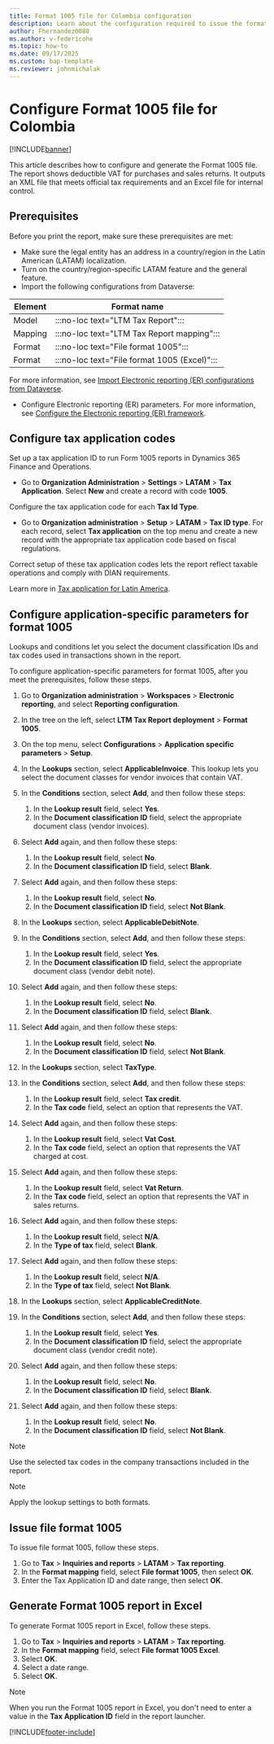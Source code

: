 ```yaml
---
title: Format 1005 file for Colombia configuration
description: Learn about the configuration required to issue the format 1005 file for Colombia, including an outline on configuring application-specific parameters.
author: Fhernandez0088
ms.author: v-federicohe
ms.topic: how-to
ms.date: 09/17/2025
ms.custom: bap-template
ms.reviewer: johnmichalak
---
```


# Configure Format 1005 file for Colombia

[!INCLUDE[banner](../../includes/banner.md)]

This article describes how to configure and generate the Format 1005 file. The report shows deductible VAT for purchases and sales returns. It outputs an XML file that meets official tax requirements and an Excel file for internal control.

## Prerequisites

Before you print the report, make sure these prerequisites are met:

- Make sure the legal entity has an address in a country/region in the Latin American (LATAM) localization.
- Turn on the country/region-specific LATAM feature and the general feature.
- Import the following configurations from Dataverse:

| Element | Format name |
|---------|-------------|
| Model | :::no-loc text="LTM Tax Report"::: |
| Mapping | :::no-loc text="LTM Tax Report mapping"::: |
| Format | :::no-loc text="File format 1005"::: |
| Format | :::no-loc text="File format 1005 (Excel)"::: |

For more information, see [Import Electronic reporting (ER) configurations from Dataverse](../global/workspace/gsw-import-er-config-dataverse.md).

- Configure Electronic reporting (ER) parameters. For more information, see [Configure the Electronic reporting (ER) framework](../../../fin-ops-core/dev-itpro/analytics/electronic-reporting-er-configure-parameters.md).

## Configure tax application codes

Set up a tax application ID to run Form 1005 reports in Dynamics 365 Finance and Operations.

* Go to **Organization Administration** > **Settings** > **LATAM** > **Tax Application**. Select **New** and create a record with code **1005**. 

Configure the tax application code for each **Tax Id Type**.
* Go to **Organization administration** > **Setup** > **LATAM** > **Tax ID type**. For each record, select **Tax application** on the top menu and create a new record with the appropriate tax application code based on fiscal regulations.

Correct setup of these tax application codes lets the report reflect taxable operations and comply with DIAN requirements.

Learn more in [Tax application for Latin America](ltm-core-tax-application.md).

## Configure application-specific parameters for format 1005

Lookups and conditions let you select the document classification IDs and tax codes used in transactions shown in the report.

To configure application-specific parameters for format 1005, after you meet the prerequisites, follow these steps.

1. Go to **Organization administration** \> **Workspaces** \> **Electronic reporting**, and select **Reporting configuration**.
1. In the tree on the left, select **LTM Tax Report deployment** \> **Format 1005**.
1. On the top menu, select **Configurations** \> **Application specific parameters** \> **Setup**.
1. In the **Lookups** section, select **ApplicableInvoice**. This lookup lets you select the document classes for vendor invoices that contain VAT.
1. In the **Conditions** section, select **Add**, and then follow these steps:

    1. In the **Lookup result** field, select **Yes**.
    1. In the **Document classification ID** field, select the appropriate document class (vendor invoices).

1. Select **Add** again, and then follow these steps:

    1. In the **Lookup result** field, select **No**.
    1. In the **Document classification ID** field, select **Blank**.

1. Select **Add** again, and then follow these steps:

    1. In the **Lookup result** field, select **No**.
    1. In the **Document classification ID** field, select **Not Blank**.

1. In the **Lookups** section, select **ApplicableDebitNote**.
1. In the **Conditions** section, select **Add**, and then follow these steps:

    1. In the **Lookup result** field, select **Yes**.
    1. In the **Document classification ID** field, select the appropriate document class (vendor debit note).

1. Select **Add** again, and then follow these steps:

    1. In the **Lookup result** field, select **No**.
    2. In the **Document classification ID** field, select **Blank**.

1. Select **Add** again, and then follow these steps:

    1. In the **Lookup result** field, select **No**.
    2. In the **Document classification ID** field, select **Not Blank**.

1. In the **Lookups** section, select **TaxType**.
1. In the **Conditions** section, select **Add**, and then follow these steps:

    1. In the **Lookup result** field, select **Tax credit**.
    1. In the **Tax code** field, select an option that represents the VAT.

1. Select **Add** again, and then follow these steps:

    1. In the **Lookup result** field, select **Vat Cost**.
    1. In the **Tax code** field, select an option that represents the VAT charged at cost.

1. Select **Add** again, and then follow these steps:

    1. In the **Lookup result** field, select **Vat Return**.
    1. In the **Tax code** field, select an option that represents the VAT in sales returns.

1. Select **Add** again, and then follow these steps:

    1. In the **Lookup result** field, select **N/A**.
    1. In the **Type of tax** field, select **Blank**.

1. Select **Add** again, and then follow these steps:

    1. In the **Lookup result** field, select **N/A**.
    1. In the **Type of tax** field, select **Not Blank**.

1. In the **Lookups** section, select **ApplicableCreditNote**.
1. In the **Conditions** section, select **Add**, and then follow these steps:

    1. In the **Lookup result** field, select **Yes**.
    1. In the **Document classification ID** field, select the appropriate document class (vendor credit note).

1. Select **Add** again, and then follow these steps:

    1. In the **Lookup result** field, select **No**.
    2. In the **Document classification ID** field, select **Blank**.

1. Select **Add** again, and then follow these steps:

    1. In the **Lookup result** field, select **No**.
    2. In the **Document classification ID** field, select **Not Blank**.

> [!NOTE]
> Use the selected tax codes in the company transactions included in the report.

> [!NOTE]
> Apply the lookup settings to both formats.

## Issue file format 1005

To issue file format 1005, follow these steps.

1. Go to **Tax** > **Inquiries and reports** > **LATAM** > **Tax reporting**.
1. In the **Format mapping** field, select **File format 1005**, then select **OK**.
1. Enter the Tax Application ID and date range, then select **OK**.


## Generate Format 1005 report in Excel

To generate Format 1005 report in Excel, follow these steps.

1. Go to **Tax** \> **Inquiries and reports** \> **LATAM** \> **Tax reporting**.
1. In the **Format mapping** field, select **File format 1005 Excel**.
1. Select **OK**.
1. Select a date range.
1. Select **OK**.

> [!NOTE]
> When you run the Format 1005 report in Excel, you don't need to enter a value in the **Tax Application ID** field in the report launcher.

[!INCLUDE[footer-include](../../includes/footer-banner.md)]
